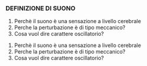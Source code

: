 <p>
	<h3>DEFINIZIONE DI SUONO</h3>
		<ol>
			<li>Perchè il suono è una sensazione a livello cerebrale</li>
			<li>Perche la perturbazione è di tipo meccanico?</li>
			<li>Cosa vuol dire carattere oscillatorio?</li>
		</ol>
		<ol>
			<li>Perchè il suono è una sensazione a livello cerebrale</li>
			<li>Perche la perturbazione è di tipo meccanico?</li>
			<li>Cosa vuol dire carattere oscillatorio?</li>
		</ol>
</p>	

